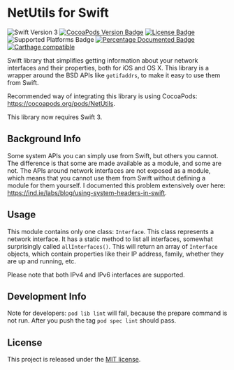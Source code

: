 # NetUtils for Swift 
![Swift Version 3](https://img.shields.io/badge/Swift-v3-yellow.svg)
[![CocoaPods Version Badge](https://img.shields.io/cocoapods/v/NetUtils.svg)](https://cocoapods.org/pods/NetUtils)
[![License Badge](https://img.shields.io/cocoapods/l/NetUtils.svg)](LICENSE.txt)
![Supported Platforms Badge](https://img.shields.io/cocoapods/p/NetUtils.svg)
[![Percentage Documented Badge](https://img.shields.io/cocoapods/metrics/doc-percent/NetUtils.svg)](http://cocoadocs.org/docsets/NetUtils)
[![Carthage compatible](https://img.shields.io/badge/Carthage-compatible-4BC51D.svg?style=flat)](https://github.com/Carthage/Carthage)

Swift library that simplifies getting information about your network interfaces and their properties, both for iOS and OS X.
This library is a wrapper around the BSD APIs like `getifaddrs`, to make it easy to use them from Swift.

Recommended way of integrating this library is using CocoaPods: https://cocoapods.org/pods/NetUtils.

This library now requires Swift 3.

## Background Info
Some system APIs you can simply use from Swift, but others you cannot. The difference is that some are made available
as a module, and some are not. The APIs around network interfaces are not exposed as a module, which means that you
cannot use them from Swift without defining a module for them yourself. I documented this problem extensively over
here: https://ind.ie/labs/blog/using-system-headers-in-swift.

## Usage
This module contains only one class: `Interface`. This class represents a network interface. It has a static method
to list all interfaces, somewhat surprisingly called `allInterfaces()`. This will return an array of `Interface`
objects, which contain properties like their IP address, family, whether they are up and running, etc.

Please note that both IPv4 and IPv6 interfaces are supported.

## Development Info
Note for developers: `pod lib lint` will fail, because the prepare command is not run. After you push the tag
`pod spec lint` should pass.

## License
This project is released under the [MIT license](LICENSE.txt).
